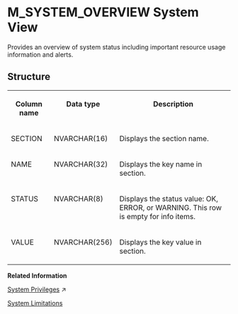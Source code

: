 <!-- loio20c61f0675191014a1d5f96d9668855b -->

# M\_SYSTEM\_OVERVIEW System View

Provides an overview of system status including important resource usage information and alerts.



<a name="loio20c61f0675191014a1d5f96d9668855b___m__s_y_s_t_e_m__o_v_e_r_v_i_e_w_1struct_M_SYSTEM_OVERVIEW"/>

## Structure


<table>
<tr>
<th valign="top">

Column name



</th>
<th valign="top">

Data type



</th>
<th valign="top">

Description



</th>
</tr>
<tr>
<td valign="top">

SECTION



</td>
<td valign="top">

NVARCHAR\(16\)



</td>
<td valign="top">

Displays the section name.



</td>
</tr>
<tr>
<td valign="top">

NAME



</td>
<td valign="top">

NVARCHAR\(32\)



</td>
<td valign="top">

Displays the key name in section.



</td>
</tr>
<tr>
<td valign="top">

STATUS



</td>
<td valign="top">

NVARCHAR\(8\)



</td>
<td valign="top">

Displays the status value: OK, ERROR, or WARNING. This row is empty for info items.



</td>
</tr>
<tr>
<td valign="top">

VALUE



</td>
<td valign="top">

NVARCHAR\(256\)



</td>
<td valign="top">

Displays the key value in section.



</td>
</tr>
</table>

**Related Information**  


[System Privileges](https://help.sap.com/viewer/c82f8d6a84c147f8b78bf6416dae7290/2023_2_QRC/en-US/cadbcfc38b084808b80b3551b1cd756e.html "System privileges control general system activities.") :arrow_upper_right:

[System Limitations](../../010-SQL-Reference/system-limitations-20a7605.md "Limitations to take into consideration when administering an SAP HANA Cloud database.")

